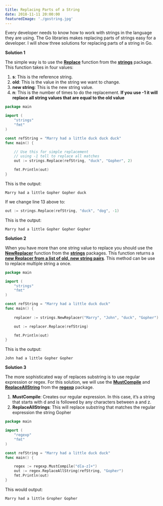 ```yaml
---
title: Replacing Parts of a String
date: 2018-11-11 20:00:00
featuredImage: './gostring.jpg'
---
```


Every developer needs to know how to work with strings in the language they are using. The Go libraries makes replacing parts of strings easy for a developer. I will show three solutions for replacing parts of a string in Go.

__Solution 1__

The simple way is to use the **[Replace](https://golang.org/pkg/strings/#Replace)** function from the **[strings](https://golang.org/pkg/strings/)** package. This function takes in four values:

1. **s**: This is the reference string.
1. **old**: This is the value in the string we want to change.
1. **new string**: This is the new string value.
1. **n**: This is the number of times to do the replacement. **If you use -1 it will replace all string values that are equal to the old value**

<!-- more-->
```go
package main

import (
	"strings"
	"fmt"
)

const refString = "Marry had a little duck duck duck"
func main() {

	// Use this for simple replacement
	// using -1 tell to replace all matches
	out := strings.Replace(refString, "duck", "Gopher", 2)

	fmt.Println(out)
}
```

This is the output:

```commandline
Marry had a little Gopher Gopher duck
```

If we change line 13 above to:

```go
out := strings.Replace(refString, "duck", "dog", -1)
```

This is the output:

```commandline
Marry had a little Gopher Gopher Gopher
```

__Solution 2__

When you have more than one string value to replace you should use the **[NewReplacer](https://golang.org/pkg/strings/#NewReplacer)** function from the **[strings](https://golang.org/pkg/strings/)** packages. This function
returns a **[new Replacer from a list of old, new string pairs](https://golang.org/src/strings/replace.go?s=676:720#L13)**. This method can be use to replace multiple string a once.

```go
package main

import (
	"strings"
	"fmt"
)

const refString = "Marry had a little duck duck"
func main() {
	
	replacer := strings.NewReplacer("Marry", "John", "duck", "Gopher")

	out := replacer.Replace(refString)

	fmt.Println(out)
}
```

This is the output:

```commandline
John had a little Gopher Gopher
```

__Solution 3__

The more sophisticated way of replaces substring is to use regular expression or regex. For this solution, we will use the **[MustCompile](https://golang.org/pkg/regexp/#MustCompile)** and **[ReplaceAllString](https://golang.org/pkg/regexp/#Regexp.ReplaceAllString)** from the **[regexp](https://golang.org/pkg/regexp/)** package.

1. **MustCompile**: Creates our regular expression. In this case, it’s a string that starts with d and is followed by any characters between a and z.
2. **ReplaceAllStrings**: This will replace substring that matches the regular expression the string Gopher 

```go
package main

import (
	"regexp"
	"fmt"
)

const refString = "Marry had a little duck duck"
func main() {

	regex := regexp.MustCompile("d[a-z]+")
	out := regex.ReplaceAllString(refString, "Gopher")
	fmt.Println(out)
}
```

This would output:

```commandline
Marry had a little Gropher Gopher
```